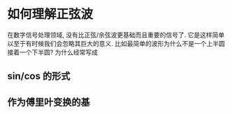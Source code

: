 # 如何理解正弦波

在数字信号处理领域, 没有比正弦/余弦波更基础而且重要的信号了. 
它是这样简单以至于有时候我们会忽略其巨大的意义.
比如最简单的波形为什么不是一个上半圆接着一个下半圆?
为什么经常写成 

## sin/cos 的形式
## 作为傅里叶变换的基

<!-- You can not see the following comment. -->
